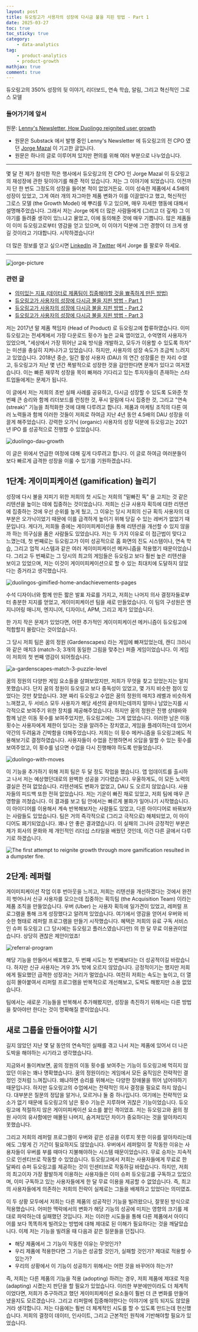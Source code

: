 ```yaml
---
layout: post
title: 듀오링고가 사용자의 성장에 다시금 불을 지핀 방법 - Part 1
date: 2025-03-27
toc: true
toc_sticky: true
category: 
    - data-analytics
tag:
    - product-analytics
    - product-growth
mathjax: true
comment: true
---
```


듀오링고의 350% 성장의 뒷 이야기, 리더보드, 연속 학습, 알림, 그리고 혁신적인 그로스 모델

### 들어가기에 앞서

원문: [Lenny's Newsletter, How Duolingo reignited user growth](https://www.lennysnewsletter.com/p/how-duolingo-reignited-user-growth)

- 원문은 Substack 에서 발행 중인 Lenny's Newsletter 에 듀오링고의 전 CPO 였던 [Jorge Mazal](https://www.linkedin.com/in/jorgemazal/) 이 기고한 글입니다.
- 원문은 하나의 글로 이루어져 있지만 편의를 위해 여러 부분으로 나누었습니다.

---
몇 달 전 제가 참석한 작은 행사에서 듀오링고의 전 CPO 인 Jorge Mazal 이 듀오링고의 재성장에 관한 뒷이야기를 해준 적이 있습니다. 저는 그 이야기에 되었습니다. 이전까지 단 한 번도 그정도의 성장을 들어본 적이 없었거든요. 이미 성숙한 제품에서 4.5배의 성장이 있었고, 그게 여러 개의 자그마한 제품 변화가 이를 이끌었다고 했고, 혁신적인 그로스 모델 (the Growth Model) 에 뿌리를 두고 있으며, 매우 자세한 행동에 대해서 설명해주었습니다. 그래서 저는 Jorge 에게 더 많은 사람들에게 (그리고 더 깊게) 그 이야기를 들려줄 생각이 있느냐고 물었고, 이에 동의해준 것에 매우 기쁩니다. 많은 제품들이 이미 듀오링고로부터 영감을 얻고 있으며, 이 이야기 덕분에 그런 경향이 더 크게 생길 것이라고 기대합니다. 시작하겠습니다!

더 많은 정보를 얻고 싶으시면 [LinkedIn](https://www.linkedin.com/in/jorgemazal/) 과 [Twitter](https://x.com/jorgemazal) 에서 Jorge 를 팔로우 하세요.

---

![jorge-picture](https://substackcdn.com/image/fetch/w_1272,c_limit,f_webp,q_auto:good,fl_progressive:steep/https%3A%2F%2Fsubstack-post-media.s3.amazonaws.com%2Fpublic%2Fimages%2F01d58ab8-30d0-4dab-bf99-772047443e44_8000x4000.png)

### 관련 글

- [의미있는 지표 (데이터로 제품팀이 집중해야할 것을 뾰족하게 만든 방법)](https://chukycheese.github.io/data-analytics/meaningful-metrics/)
- [듀오링고가 사용자의 성장에 다시금 불을 지핀 방법 - Part 1](https://chukycheese.github.io/data-analytics/how-duolingo-reginited-user-growth-part-1/)
- [듀오링고가 사용자의 성장에 다시금 불을 지핀 방법 - Part 2](https://chukycheese.github.io/data-analytics/how-duolingo-reginited-user-growth-part-2/)
- [듀오링고가 사용자의 성장에 다시금 불을 지핀 방법 - Part 3](https://chukycheese.github.io/data-analytics/how-duolingo-reginited-user-growth-part-3/)

저는 2017년 말 제품 책임자 (Head of Product) 로 듀오링고에 합류하였습니다. 이미 듀오링고는 전세계에서 가장 다운로드 횟수가 높은 교육 앱이었고, 수억명의 사용자가 있었으며, "세상에서 가장 뛰어난 교육 방식을 개발하고, 모두가 이용할 수 있도록 하자" 는 미션을 충실히 지켜나가고 있었습니다. 하지만, 사용자의 성장 속도가 조금씩 느려지고 있었습니다. 2018년 중순, 일간 활성 사용자 (DAU) 의 연간 성장률은 한 자리 수였고, 듀오링고가 지난 몇 년간 폭발적으로 성장한 것을 감안한다면 문제가 있다고 여겨졌습니다. 이는 빠른 재무적 성장을 목이 빠져라 기다리고 있는 투자자들이 존재하는 스타트업들에게는 문제가 됩니다.

이 글에서 저는 저희의 초반 실패 사례를 공유하고, 다시금 성장할 수 있도록 도와준 첫 번째 큰 승리와 함께 리더보드를 런칭한 것, 푸시 알림에 다시 집중한 것, 그리고 "연속 (streak)" 기능을 최적화한 것에 대해 다루려고 합니다. 제품과 마케팅 조직의 다른 여러 노력들과 함께 이러한 것들이 저희로 하여금 지난 4년 동안 4.5배의 DAU 성장을 이끌게 해주었습니다. 강력한 오가닉 (organic) 사용자의 성장 덕분에 듀오링고는 2021년 IPO 를 성공적으로 진행할 수 있었습니다.

![duolingo-dau-growth](https://substackcdn.com/image/fetch/f_auto,q_auto:good,fl_progressive:steep/https%3A%2F%2Fsubstack-post-media.s3.amazonaws.com%2Fpublic%2Fimages%2F9cf69f9c-ebae-4578-8383-d3bc752b40a2_1410x556.png)

이 글은 위에서 언급한 여정에 대해 깊게 다루려고 합니다. 이 글로 하여금 여러분들이 보다 빠르게 급격한 성장을 이룰 수 있기를 기원하겠습니다.

## 1단계: 게이미피케이션 (gamification) 늘리기

성장에 다시 불을 지피기 위한 저희의 첫 시도는 저희의 "밑빠진 독" 을 고치는 것 같은 리텐션을 높이는 데에 집중하는 것이었습니다. 저희는 신규 사용자 획득에 대한 리텐션에 집중하는 것에 우선 순위를 높게 뒀고, 그 이유는 당시 저희의 신규 획득 사용자의 대부분은 오가닉이었기 때문에 이를 급격하게 높이기 위해 당길 수 있는 레버가 없었기 때문입니다. 게다가, 저희들 중에는 게이미피케이션을 통해 리텐션을 개선할 수 있지 않을까 하는 의구심을 품은 사람들도 있었습니다. 저는 두 가지 이유로 이 접근법이 맞다고 느꼈는데,  첫 번째로는 듀오링고가 이미 성공적으로 홈 화면의 진도 시스템이나, 연속 학습, 그리고 업적 시스템과 같은 여러 게이미피케이션 메커니즘을 적용했기 때문이었습니다. 그리고 두 번째로는 그 당시의 최고의 게임들은 듀오링고 보다 훨씬 높은 리텐션을 보이고 있었으며, 저는 이것이 게이미피케이션으로 할 수 있는 최대치에 도달하지 않았다는 증거라고 생각했습니다.

![duolingos-gimified-home-andachievements-pages](https://substackcdn.com/image/fetch/f_auto,q_auto:good,fl_progressive:steep/https%3A%2F%2Fsubstack-post-media.s3.amazonaws.com%2Fpublic%2Fimages%2Fd8463cc2-78d0-4d66-a3f9-fab80364f8e0_994x778.png)

수석 디자이너와 함께 만든 짧은 발표 자료를 가지고, 저희는 나머지 의사 결정자들로부터 충분한 지지를 얻었고, 게이미피케이션 팀을 새로 만들었습니다. 이 팀의 구성원은 엔지니어링 매니저, 엔지니어, 디자이너, APM, 그리고 제가 있었습니다.

한 가지 작은 문제가 있었다면, 어떤 추가적인 게이미피케이션 메커니즘이 듀오링고에 적합할지 몰랐다는 것이었습니다.

그 당시 저희 팀은 꿈의 정원 (Gardenscapes) 라는  게임에 빠져있었는데, 캔디 크러시와 같은 매치3 (match-3; 3개의 동일한 그림을 맞추는) 퍼즐 게임이었습니다. 이 게임이 저희의 첫 번째 영감이 되어줬습니다.

![a-gardenscapes-match-3-puzzle-level](https://substackcdn.com/image/fetch/f_auto,q_auto:good,fl_progressive:steep/https%3A%2F%2Fsubstack-post-media.s3.amazonaws.com%2Fpublic%2Fimages%2F9030159b-ede9-4d3c-9f99-d22f4c7df4f3_1280x720.png)

꿈의 정원의 다양한 게임 요소들을 살펴보았지만, 저희가 무엇을 찾고 있었는지는 알지 못했습니다. 단지 꿈의 정원이 듀오링고 보다 중독성이 있었고, 몇 가지 비슷한 점이 있었다는 것만 찾았습니다. 3분 짜리 듀오링고 수업은 꿈의 정원의 매치3 레벨과 비슷하게 느껴졌고, 두 서비스 모두 사용자가 해당 세션의 끝마치는데까지 얼마나 남았는지를 시각적으로 보여주기 위한 장치를 제공해주었습니다. 하지만 꿈의 정원은 진행 상태바와 함께 남은 이동 횟수를 보여주었지만, 듀오링고에는 그게 없었습니다. 이러한 남은 이동 횟수는 사용자에게 제한이 있다는 것을 알려주는 장치였고, 게임을 플레이하는데 있어서 약간의 두려움과 긴박함을 더해주었습니다. 저희는 이 횟수 메커니즘을 듀오링고에도 적용해보기로 결정하였습니다. 사용자들이 수업을 진행하면서 오답을 말할 수 있는 횟수를 보여주었고, 이 횟수를 넘으면 수업을 다시 진행해야 하도록 만들었습니다.

![duolingo-with-moves](https://substackcdn.com/image/fetch/f_auto,q_auto:good,fl_progressive:steep/https%3A%2F%2Fsubstack-post-media.s3.amazonaws.com%2Fpublic%2Fimages%2Fee942fef-feab-4796-bda7-b01b16adb8da_1600x951.png)

이 기능을 추가하기 위해 저희 팀은 두 달 정도 작업을 했습니다. 앱 업데이트를 출시하고 나서 저는 예상했던대로의 완벽한 성공을 기다렸습니다. 우울하게도, 이 모든 노력의 결실은 전혀 없었습니다. 리텐션에도 변화가 없었고, DAU 도 오르지 않았습니다. 사용자들의 피드백 또한 전혀 없었습니다. 저는 기운이 빠진 채로 있었고, 저희 팀에 매우 큰 영향을 끼쳤습니다. 이 결과를 보고 팀 안에서는 빠르게 불화가 일어나기 시작했습니다. 이 아이디어를 이용해서 계속 반복해보자는 사람들도 있었고, 다른 아이디어로 바꿔보자는 사람들도 있었습니다. 팀은 거의 즉각적으로 (그리고 극적으로) 해체되었고, 이 아이디어도 폐기되었습니다. 꽤나 안 좋은 결과였습니다. 이 실패의 그나마 긍정적인 부분은 제가 회사의 문화와 제 개인적인 리더십 스타일을 배웠던 것인데, 이건 다른 글에서 다루기로 하겠습니다.

![The first attempt to reignite growth through more gamification resulted in a dumpster fire.](https://substackcdn.com/image/fetch/f_auto,q_auto:good,fl_progressive:steep/https%3A%2F%2Fsubstack-post-media.s3.amazonaws.com%2Fpublic%2Fimages%2Fbe863857-c1ed-4e63-99e1-93358e33cf2a_400x300.png)

## 2단계: 레퍼럴

게이미피케이션 작업 이후 번아웃을 느끼고, 저희는 리텐션을 개선하겠다는 것에서 완전히 벗어나서 신규 사용자를 모으는데 집중하는 획득팀 (the Acquisition Team) 이라는 제품 조직을 만들었습니다. 우버 (Uber) 는 사용자 획득에 일가견이 있었고, 레퍼럴 프로그램을 통해 크게 성장했다고 알려져 있었습니다. 여기에서 영감을 얻어서 우버와 비슷한 형태로 레퍼럴 프로그램을 만들기 시작했습니다. 혜택은 저희의 유료 구독 서비스인 슈퍼 듀오링고 (그 당시에는 듀오링고 플러스였습니다만) 의 한 달 무료 이용권이었습니다. 상당히 괜찮은 제안이었죠!

![referral-program](https://substackcdn.com/image/fetch/f_auto,q_auto:good,fl_progressive:steep/https%3A%2F%2Fsubstack-post-media.s3.amazonaws.com%2Fpublic%2Fimages%2Fc685d30e-1e4b-4ed1-b572-ae980beeaa7f_1600x536.png)

해당 기능을 만들어서 배포했고, 두 번째 시도는 첫 번째보다는 더 성공적이길 바랐습니다. 하지만 신규 사용자는 겨우 3% 밖에 오르지 않았습니다. 긍정적이기는 했지만 저희에게 필요했던 급격한 성장과는 거리가 멀었습니다. 여전히 저희는 속도는 높이고, 더 열심히 몰아붙여서 리퍼럴 프로그램을 반복적으로 개선해보고, 도박도 해봤지만 소용 없었습니다.

팀에서는 새로운 기능들을 반복해서 추가해봤지만, 성장을 촉진하기 위해서는 다른 방법을 찾아야만 한다는 것이 명확해질 뿐이었습니다.

## 새로 그룹을 만들어야할 시기

길지 않았던 지난 몇 달 동안의 연속적인 실패를 겪고 나서 저는 제품에 있어서 더 나은 도박을 해야하는 시기라고 생각했습니다.

지금와서 돌이켜보면, 꿈의 정원의 이동 횟수를 보여주는 기능이 듀오링고에 먹히지 않았던 이유는 꽤나 명확했습니다. 꿈의 정원이라는 게임에서 모든 움직임은 전략적인 결정인 것처럼 느껴집니다. 왜냐하면 승리를 위해서는 다양한 장애물을 뛰어 넘어야하기 때문입니다. 하지만 듀오링고의 수업에서는 전략적인 의사 결정을 필요로 하지 않습니다. 대부분은 질문의 정답을 알거나, 모르거나 둘 중 하나입니다. 여기에는 전략적인 요소가 없기 때문에 듀오링고의 남은 횟수 기능은 지루하며 귀찮은 기능이었습니다. 듀오링고에 적절하지 않은 게이미피케이션 요소를 붙인 격이었죠. 저는 듀오링고와 꿈의 정원 사이의 유사함에만 매몰된 나머지, 숨겨져있던 차이가 중요하다는 것을 알아차리지 못했습니다.

그리고 저희의 레퍼럴 프로그램이 우버와 같은 성공을 이루지 못한 이유를 알아차리는데에도 그렇게 긴 기간이 필요하지도 않았습니다. 우버에서 레퍼럴이 잘 작동한 이유는 사용자들이 우버를 부를 때마다 지불해야하는 시스템 때문이었습니다. 무료 승차는 지속적으로 인센티브로 작동할 수 있었습니다. 듀오링고에서 저희는 사용자들에게 무료로 한 달짜리 슈퍼 듀오링고를 제공하는 것이 인센티브로 작동하길 바랐습니다. 하지만, 저희의 최고이자 가장 활발하게 이용하는 사용자들은 이미 슈퍼 듀오링고를 구독하고 있었으며, 이미 구독하고 있는 사용자들에게 한 달 무료 이용을 제공할 수 없었습니다. 즉, 최고의 사용자들에게 의존하는 저희의 전략이 실제로는 그들을 배제하고 있었다는 의미였죠.

이 두 상황 모두에서 저희는 다른 제품의 성공적인 기능을 빌려왔으나, 잘못된 방식으로 적용했습니다. 어떠한 맥락에서의 변화가 해당 기능의 성공에 미치는 영향의 크기를 제대로 파악하는데 실패했던 것입니다. 저는 이러한 시도들을 통해 다른 제품에서 아이디어를 보다 똑똑하게 빌려오는 방법에 대해 제대로 된 이해가 필요하다는 것을 깨달았습니다. 이제 저는 기능을 빌려올 때 다음과 같은 질문들을 던집니다.

- 해당 제품에서 그 기능이 작동한 이유는 무엇인가?
- 우리 제품에 적용한다면 그 기능은 성공할 것인가, 실패할 것인가? 제대로 적용할 수 있는가?
- 우리의 상황에서 이 기능이 성공하기 위해서는 어떤 것을 바꾸어야 하는가?

즉, 저희는 다른 제품의 기능을 적용 (adopting) 하려는 경우, 저희 제품에 제대로 적응 (adapting) 시켰는지 판단을 할 필요가 있었습니다. 이러한 부분에만이라도 더 체계적이었다면, 저희가 추구하려고 했던 게이미피케이션 요소들이 훨씬 더 큰 변화를 만들어냈을지도 모르겠습니다. 그리고 리퍼럴에 집중해야한다는 이야기에 설득 되지도 않았을 거라 생각합니다. 저는 다음에는 훨씬 더 체계적인 시도를 할 수 있도록 만드는데 헌신했습니다. 저희의 결정이 데이터, 인사이트, 그리고 근본적인 원칙에 기반해야할 필요가 있었습니다.